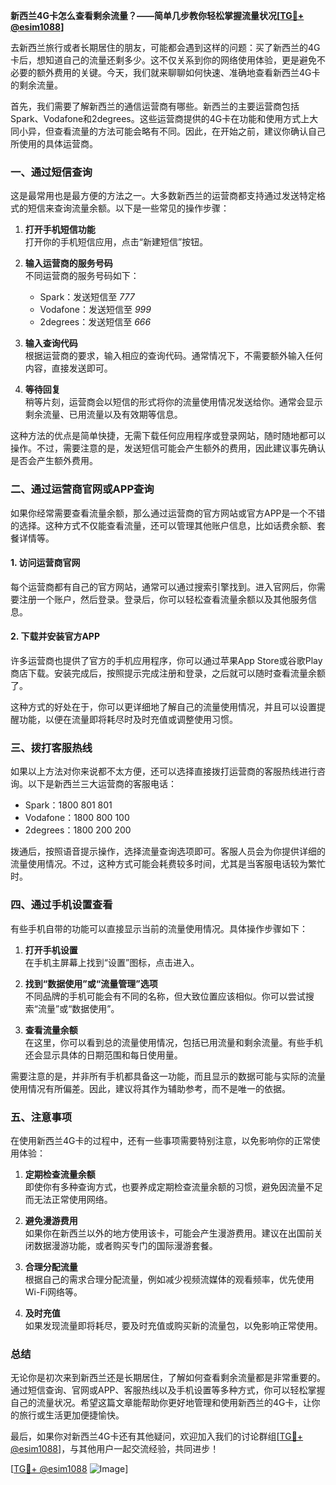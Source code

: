 **新西兰4G卡怎么查看剩余流量？——简单几步教你轻松掌握流量状况[[TG💪+ @esim1088](https://t.me/s/esim1088)]**

去新西兰旅行或者长期居住的朋友，可能都会遇到这样的问题：买了新西兰的4G卡后，想知道自己的流量还剩多少。这不仅关系到你的网络使用体验，更是避免不必要的额外费用的关键。今天，我们就来聊聊如何快速、准确地查看新西兰4G卡的剩余流量。

首先，我们需要了解新西兰的通信运营商有哪些。新西兰的主要运营商包括Spark、Vodafone和2degrees。这些运营商提供的4G卡在功能和使用方式上大同小异，但查看流量的方法可能会略有不同。因此，在开始之前，建议你确认自己所使用的具体运营商。

### **一、通过短信查询**

这是最常用也是最方便的方法之一。大多数新西兰的运营商都支持通过发送特定格式的短信来查询流量余额。以下是一些常见的操作步骤：

1. **打开手机短信功能**  
   打开你的手机短信应用，点击“新建短信”按钮。

2. **输入运营商的服务号码**  
   不同运营商的服务号码如下：
   - Spark：发送短信至 *777*
   - Vodafone：发送短信至 *999*
   - 2degrees：发送短信至 *666*

3. **输入查询代码**  
   根据运营商的要求，输入相应的查询代码。通常情况下，不需要额外输入任何内容，直接发送即可。

4. **等待回复**  
   稍等片刻，运营商会以短信的形式将你的流量使用情况发送给你。通常会显示剩余流量、已用流量以及有效期等信息。

这种方法的优点是简单快捷，无需下载任何应用程序或登录网站，随时随地都可以操作。不过，需要注意的是，发送短信可能会产生额外的费用，因此建议事先确认是否会产生额外费用。

### **二、通过运营商官网或APP查询**

如果你经常需要查看流量余额，那么通过运营商的官方网站或官方APP是一个不错的选择。这种方式不仅能查看流量，还可以管理其他账户信息，比如话费余额、套餐详情等。

#### **1. 访问运营商官网**
每个运营商都有自己的官方网站，通常可以通过搜索引擎找到。进入官网后，你需要注册一个账户，然后登录。登录后，你可以轻松查看流量余额以及其他服务信息。

#### **2. 下载并安装官方APP**
许多运营商也提供了官方的手机应用程序，你可以通过苹果App Store或谷歌Play商店下载。安装完成后，按照提示完成注册和登录，之后就可以随时查看流量余额了。

这种方式的好处在于，你可以更详细地了解自己的流量使用情况，并且可以设置提醒功能，以便在流量即将耗尽时及时充值或调整使用习惯。

### **三、拨打客服热线**

如果以上方法对你来说都不太方便，还可以选择直接拨打运营商的客服热线进行咨询。以下是新西兰三大运营商的客服电话：

- Spark：1800 801 801
- Vodafone：1800 800 100
- 2degrees：1800 200 200

拨通后，按照语音提示操作，选择流量查询选项即可。客服人员会为你提供详细的流量使用情况。不过，这种方式可能会耗费较多时间，尤其是当客服电话较为繁忙时。

### **四、通过手机设置查看**

有些手机自带的功能可以直接显示当前的流量使用情况。具体操作步骤如下：

1. **打开手机设置**  
   在手机主屏幕上找到“设置”图标，点击进入。

2. **找到“数据使用”或“流量管理”选项**  
   不同品牌的手机可能会有不同的名称，但大致位置应该相似。你可以尝试搜索“流量”或“数据使用”。

3. **查看流量余额**  
   在这里，你可以看到总的流量使用情况，包括已用流量和剩余流量。有些手机还会显示具体的日期范围和每日使用量。

需要注意的是，并非所有手机都具备这一功能，而且显示的数据可能与实际的流量使用情况有所偏差。因此，建议将其作为辅助参考，而不是唯一的依据。

### **五、注意事项**

在使用新西兰4G卡的过程中，还有一些事项需要特别注意，以免影响你的正常使用体验：

1. **定期检查流量余额**  
   即使你有多种查询方式，也要养成定期检查流量余额的习惯，避免因流量不足而无法正常使用网络。

2. **避免漫游费用**  
   如果你在新西兰以外的地方使用该卡，可能会产生漫游费用。建议在出国前关闭数据漫游功能，或者购买专门的国际漫游套餐。

3. **合理分配流量**  
   根据自己的需求合理分配流量，例如减少视频流媒体的观看频率，优先使用Wi-Fi网络等。

4. **及时充值**  
   如果发现流量即将耗尽，要及时充值或购买新的流量包，以免影响正常使用。

### **总结**

无论你是初次来到新西兰还是长期居住，了解如何查看剩余流量都是非常重要的。通过短信查询、官网或APP、客服热线以及手机设置等多种方式，你可以轻松掌握自己的流量状况。希望这篇文章能帮助你更好地管理和使用新西兰的4G卡，让你的旅行或生活更加便捷愉快。

最后，如果你对新西兰4G卡还有其他疑问，欢迎加入我们的讨论群组[[TG💪+ @esim1088](https://t.me/s/esim1088)]，与其他用户一起交流经验，共同进步！

[[TG💪+ @esim1088](https://t.me/s/esim1088) ![Image](https://i.postimg.cc/4NQfJmqS/Snipaste-2025-05-13-00-14-12.png)]
